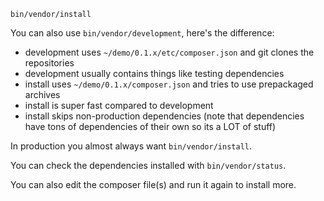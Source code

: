 
	bin/vendor/install

You can also use `bin/vendor/development`, here's the difference:

* development uses `~/demo/0.1.x/etc/composer.json` and git clones the repositories
* development usually contains things like testing dependencies
* install uses `~/demo/0.1.x/composer.json` and tries to use prepackaged archives
* install is super fast compared to development
* install skips non-production dependencies (note that dependencies have tons
  of dependencies of their own so its a LOT of stuff)

In production you almost always want `bin/vendor/install`.

You can check the dependencies installed with `bin/vendor/status`.

You can also edit the composer file(s) and run it again to install more.